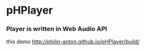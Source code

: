 # pHPlayer

### Player is written in Web Audio API

this demo http://philin-anton.github.io/pHPlayer/build/